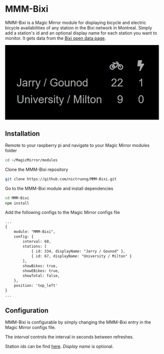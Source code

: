 # MMM-Bixi

MMM-Bixi is a Magic Mirror module for displaying bicycle and electric bicycle availabilities of any station in the Bixi network in Montreal. Simply add a station's id and an optional display name for each station you want to monitor. It gets data from the [Bixi open data page](https://www.bixi.com/en/page-27).

![example](/screenshot.png)

## Installation

Remote to your raspberry pi and navigate to your Magic Mirror modules folder

```bash
cd ~/MagicMirror/modules
```

Clone the MMM-Bixi repository

```bash
git clone https://github.com/nictruong/MMM-Bixi.git
```

Go to the MMM-Bixi module and install dependencies

```bash
cd MMM-Bixi
npm install
```

Add the following configs to the Magic Mirror configs file

```
...
{
    module: "MMM-Bixi",
    config: {
        interval: 60,
        stations: [
            { id: 334, displayName: "Jarry / Gounod" }, 
            { id: 67, displayName: "University / Milton" }
        ],
        showBikes: true,
        showEBikes: true,
        showTotal: false,
    },
    position: 'top_left'
}
...
```

## Configuration

MMM-Bixi is configurable by simply changing the MMM-Bixi entry in the Magic Mirror configs file.

The *interval* controls the interval in seconds between refreshes.

Station *ids* can be find [here](https://api-core.bixi.com/gbfs/en/station_information.json). *Display name* is optional.
